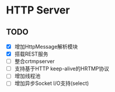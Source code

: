 HTTP Server
===========
## TODO
- [x] 增加HttpMessage解析模块
- [x] 搭载REST服务
- [ ] 整合crtmpserver
- [ ] 支持基于HTTP keep-alive的HRTMP协议
- [ ] 增加线程池
- [ ] 增加异步Socket I/O支持(select)
